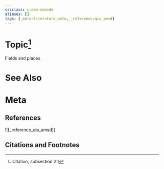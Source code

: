 ```yaml
---
cssclass: clean-embeds
aliases: []
tags: [_meta/literature_note, _reference/qiu_amsd]
---
```

# Topic[^1]
Fields and places

# See Also

# Meta
## References
![[_reference_qiu_amsd]]


## Citations and Footnotes
[^1]: Citation, subsection 2.1